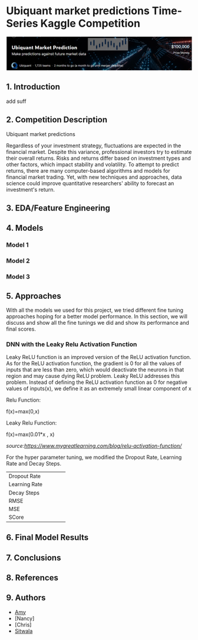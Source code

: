 # Ubiquant market predictions Time-Series Kaggle Competition
![cover](https://github.com/AmyRouillard/DSI-FCANS/blob/development/images/cover_image.png)

## 1. Introduction
add suff

## 2. Competition Description
Ubiquant market predictions

Regardless of your investment strategy, fluctuations are expected in the financial market. Despite this variance, professional investors try to estimate their overall returns. Risks and returns differ based on investment types and other factors, which impact stability and volatility. To attempt to predict returns, there are many computer-based algorithms and models for financial market trading. Yet, with new techniques and approaches, data science could improve quantitative researchers' ability to forecast an investment's return.

## 3. EDA/Feature Engineering 



## 4. Models 

### Model 1
### Model 2
### Model 3

## 5. Approaches

With all the models we used for this project, we tried different fine tuning approaches hoping for a better model performance. In this section, we will discuss and show all the fine tunings we did and show its performance and final scores.

### DNN with the Leaky Relu Activation Function
Leaky ReLU function is an improved version of the ReLU activation function. As for the ReLU activation function, the gradient is 0 for all the values of inputs that are less than zero, which would deactivate the neurons in that region and may cause dying ReLU problem. Leaky ReLU addresses this problem. Instead of defining the ReLU activation function as 0 for negative values of inputs(x), we define it as an extremely small linear component of x

Relu Function:

  f(x)=max(0,x)

Leaky Relu Function:

   f(x)=max(0.01*x , x)

*source:https://www.mygreatlearning.com/blog/relu-activation-function/*

For the hyper parameter tuning, we modified the Dropout Rate, Learning Rate and Decay Steps.

|              |   |   |   |   |
|--------------|---|---|---|---|
|Dropout Rate  |   |   |   |   |
|Learning Rate |   |   |   |   |
|Decay Steps   |   |   |   |   |
|RMSE          |   |   |   |   |
|MSE           |   |   |   |   |
|SCore         |   |   |   |   |



## 6. Final Model Results

## 7. Conclusions


## 8. References

## 9. Authors
* [Amy](https://github.com/AmyRouillard)
* [Nancy]
* [Chris]
* [Sitwala](https://github.com/SitwalaM)

